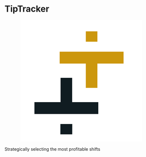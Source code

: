 # TipTracker

<p align="center">
    <img src="app-logo/tip-tracker-logo.png" alt="TipTracker Logo" />
</p>

Strategically selecting the most profitable shifts
